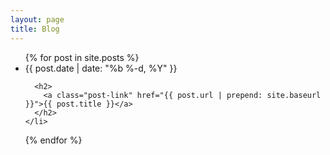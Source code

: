 ```yaml
---
layout: page
title: Blog
---
```


<ul class="post-list hbox">
  {% for post in site.posts %}
    <li class="overlay post-entry">
      <span class="post-meta">{{ post.date | date: "%b %-d, %Y" }}</span>

      <h2>
        <a class="post-link" href="{{ post.url | prepend: site.baseurl }}">{{ post.title }}</a>
      </h2>
    </li>
  {% endfor %}
</ul>
